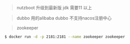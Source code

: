 > nutzboot 升级到最新版 jdk 需要11 以上


> dubbo 用的alibaba dubbo 不支持nacos注册中心

> zookeeper
```bash
$ docker run -d -p 2181:2181 --name zookeeper zookeeper
```
